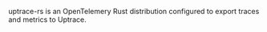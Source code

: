 uptrace-rs is an OpenTelemery Rust distribution configured to export traces and metrics to Uptrace.

